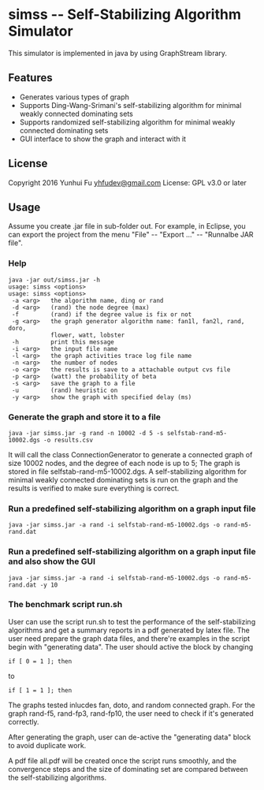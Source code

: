 simss -- Self-Stabilizing Algorithm Simulator
=============================================

This simulator is implemented in java by using GraphStream library.

Features
--------

  * Generates various types of graph
  * Supports Ding-Wang-Srimani's self-stabilizing algorithm for minimal weakly connected dominating sets
  * Supports randomized self-stabilizing algorithm for minimal weakly connected dominating sets
  * GUI interface to show the graph and interact with it

License
-------

Copyright 2016 Yunhui Fu <yhfudev@gmail.com>
License: GPL v3.0 or later


Usage
-----
Assume you create .jar file in sub-folder out.
For example, in Eclipse, you can export the project from the menu "File" -- "Export ..." -- "Runnalbe JAR file".

### Help

    java -jar out/simss.jar -h
    usage: simss <options>
    usage: simss <options>
     -a <arg>   the algorithm name, ding or rand
     -d <arg>   (rand) the node degree (max)
     -f         (rand) if the degree value is fix or not
     -g <arg>   the graph generator algorithm name: fan1l, fan2l, rand, doro,
                flower, watt, lobster
     -h         print this message
     -i <arg>   the input file name
     -l <arg>   the graph activities trace log file name
     -n <arg>   the number of nodes
     -o <arg>   the results is save to a attachable output cvs file
     -p <arg>   (watt) the probability of beta
     -s <arg>   save the graph to a file
     -u         (rand) heuristic on
     -y <arg>   show the graph with specified delay (ms)

### Generate the graph and store it to a file

    java -jar simss.jar -g rand -n 10002 -d 5 -s selfstab-rand-m5-10002.dgs -o results.csv

It will call the class ConnectionGenerator to generate a connected graph of size 10002 nodes,
and the degree of each node is up to 5;
The graph is stored in file selfstab-rand-m5-10002.dgs.
A 
self-stabilizing algorithm for minimal weakly connected dominating sets
is run on the graph and the results is verified to make sure everything is correct.


### Run a predefined self-stabilizing algorithm on a graph input file

    java -jar simss.jar -a rand -i selfstab-rand-m5-10002.dgs -o rand-m5-rand.dat


### Run a predefined self-stabilizing algorithm on a graph input file and also show the GUI

    java -jar simss.jar -a rand -i selfstab-rand-m5-10002.dgs -o rand-m5-rand.dat -y 10


### The benchmark script run.sh

User can use the script run.sh to test the performance of the self-stabilizing algorithms and get a summary reports in a pdf generated by latex file.
The user need prepare the graph data files, and there're examples in the script begin with "generating data".
The user should active the block by changing

    if [ 0 = 1 ]; then

to

    if [ 1 = 1 ]; then

The graphs tested inlucdes fan, doto, and random connected graph.
For the graph rand-f5, rand-fp3, rand-fp10, the user need to check if it's generated correctly.

After generating the graph, user can de-active the "generating data" block to avoid duplicate work.

A pdf file all.pdf will be created once the script runs smoothly, and the convergence steps and the size of dominating set are compared between the self-stabilizing algorithms.
